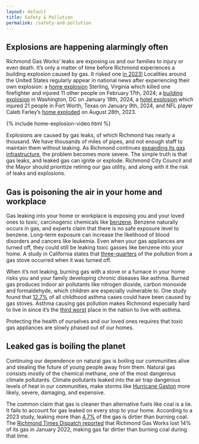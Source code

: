 ```yaml
---
layout: default
title: Safety & Pollution
permalink: /safety-and-pollution
---
```


## Explosions are happening alarmingly often

Richmond Gas Works’ leaks are exposing us and our families to injury or even death. It’s only a matter of time before Richmond experiences a building explosion caused by gas. It risked one [in 2023!](https://www.wtvr.com/news/local-news/richmond-gas-leak-update-may-10-2023) Localities around the United States regularly appear in national news after experiencing their own explosion: a [home explosion](https://nypost.com/2024/02/17/us-news/firefighter-killed-11-injured-in-virginia-home-explosion/) Sterling, Virginia which killed one firefighter and injured 11 other people on February 17th, 2024; a [building explosion](https://www.yahoo.com/news/gas-explosion-brings-down-building-152353150.html) in Washington, DC on January 18th, 2024, a [hotel explosion](https://www.msn.com/en-us/news/us/explosion-at-downtown-fort-worth-hotel-injuries-21-natural-gas-leak-suspected/ar-AA1mEWDC) which injured 21 people in Fort Worth, Texas on January 9th, 2024, and NFL player Caleb Farley’s [home exploded](https://www.foxnews.com/sports/explosion-home-titans-caleb-farley-caused-natural-gas-investigators-say) on August 28th, 2023.

{% include home-explosion-video.html %}

Explosions are caused by gas leaks, of which Richmond has nearly a thousand. We have thousands of miles of pipes, and not enough staff to maintain them without leaking. As Richmond continues [expanding its gas infrastructure](./cost.md), the problem becomes more severe. The simple truth is that gas leaks, and leaked gas can ignite or explode. Richmond City Council and the Mayor should prioritize retiring our gas utility, and along with it the risk of leaks and explosions.

## Gas is poisoning the air in your home and workplace

Gas leaking into your home or workplace is exposing you and your loved ones to toxic, carcinogenic chemicals like [benzene](https://www.nytimes.com/2022/06/28/climate/natural-gas-home-toxic-chemicals.html). Benzene naturally occurs in gas, and experts claim that there is no safe exposure level to benzene. Long-term exposure can increase the likelihood of blood disorders and cancers like leukemia. Even when your gas appliances are turned off, they could still be leaking toxic gasses like benzene into your home. A study in California states that [three-quarters](https://www.nytimes.com/2022/01/27/climate/gas-stoves-methane-emissions.html) of the pollution from a gas stove occurred when it was turned off. 

When it’s not leaking, burning gas with a stove or a furnace in your home risks you and your family developing chronic diseases like asthma. Burned gas produces indoor air pollutants like nitrogen dioxide, carbon monoxide and formaldehyde, which children are especially vulnerable to. One study found that [12.7%](https://www.ncbi.nlm.nih.gov/pmc/articles/PMC9819315/) of all childhood asthma cases could have been caused by gas stoves. Asthma causing gas pollution makes Richmond especially hard to live in since it’s the [third worst](https://aafa.org/wp-content/uploads/2022/08/aafa-2021-asthma-capitals-report.pdf) place in the nation to live with asthma. 

Protecting the health of ourselves and our loved ones requires that toxic gas appliances are slowly phased out of our homes. 

## Leaked gas is boiling the planet

Continuing our dependence on natural gas is boiling our communities alive and stealing the future of young people away from them. Natural gas consists mostly of the chemical methane, one of the most dangerous climate pollutants. Climate pollutants leaked into the air trap dangerous levels of heat in our communities, make storms like [Hurricane Gaston](https://www.wric.com/news/hurricane-gaston-remembering-the-destruction-15-years-later/) more likely, severe, damaging, and expensive. 

The common claim that gas is cleaner than alternative fuels like coal is a lie. It fails to account for gas leaked on every stop to your home. According to a 2023 study, leaking more than [4,7%](https://iopscience.iop.org/article/10.1088/1748-9326/ace3db) of the gas is dirtier than burning coal. The [Richmond Times Dispatch reported](https://richmond.com/news/local/climate-richmond-gas-methane-leaks/article_3e47a766-f0c8-11ed-8262-236e52f13eac.html) that Richmond Gas Works lost 14% of its gas in January 2022, making gas far dirtier than burning coal during that time.